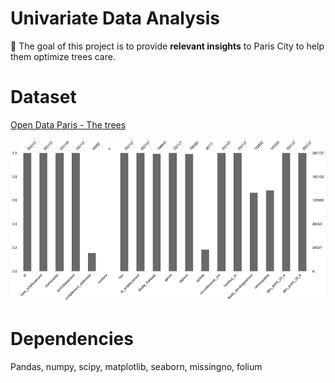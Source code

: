 # Univariate Data Analysis
:dart: The goal of this project is to provide **relevant insights** to Paris City to help them optimize trees care.

# Dataset
[Open Data Paris - The trees](https://opendata.paris.fr/explore/dataset/les-arbres/)

![missing_values](pictures\missing_values_in_data.png)

# Dependencies
Pandas, numpy, scipy, matplotlib, seaborn, missingno, folium
